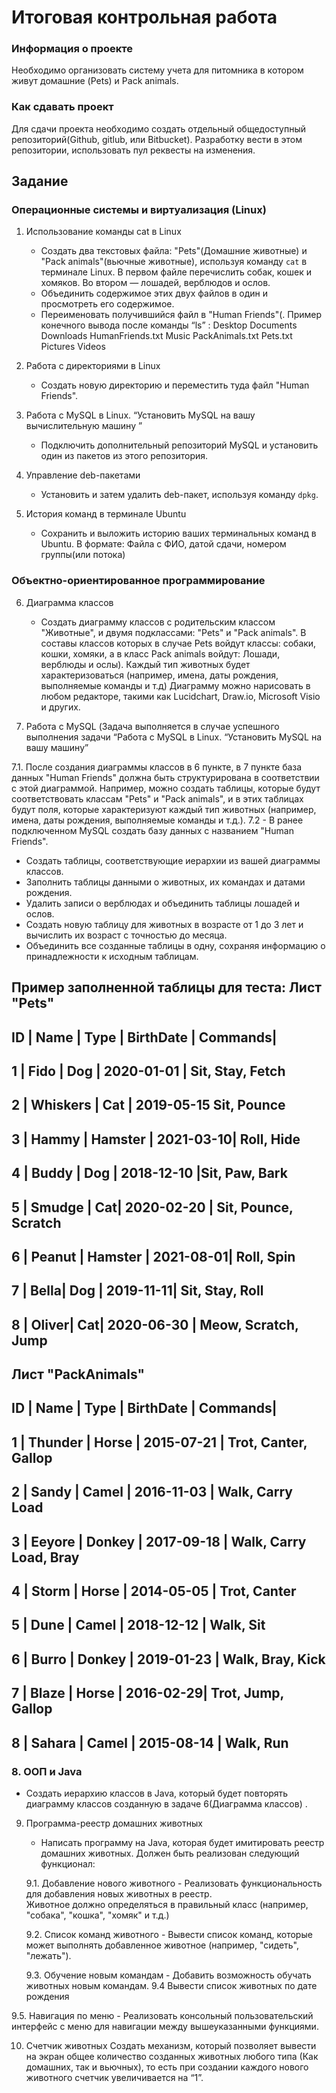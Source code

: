# Итоговая контрольная работа
 
### Информация о проекте
 Необходимо организовать систему учета для питомника в котором живут домашние (Pets) и Pack animals. 

### Как сдавать проект 

Для сдачи проекта необходимо создать отдельный общедоступный репозиторий(Github, gitlub, или Bitbucket). Разработку вести в этом репозитории, использовать пул реквесты на изменения. 

## Задание 

### Операционные системы и виртуализация (Linux)

1. Использование команды cat в Linux
   - Создать два текстовых файла: "Pets"(Домашние животные) и "Pack animals"(вьючные животные), используя команду `cat` в терминале Linux. В первом файле перечислить собак, кошек и хомяков. Во втором — лошадей, верблюдов и ослов.
   - Объединить содержимое этих двух файлов в один и просмотреть его содержимое.
   - Переименовать получившийся файл в "Human Friends"(.
Пример конечного вывода после команды “ls” :
Desktop Documents Downloads  HumanFriends.txt  Music  PackAnimals.txt  Pets.txt  Pictures  Videos

2. Работа с директориями в Linux
   - Создать новую директорию и переместить туда файл "Human Friends".

3. Работа с MySQL в Linux. “Установить MySQL на вашу вычислительную машину ”
   - Подключить дополнительный репозиторий MySQL и установить один из пакетов из этого репозитория.

4. Управление deb-пакетами
   - Установить и затем удалить deb-пакет, используя команду `dpkg`.

5. История команд в терминале Ubuntu
   - Сохранить и выложить историю ваших терминальных команд в Ubuntu.
В формате: Файла с ФИО, датой сдачи, номером группы(или потока)

### Объектно-ориентированное программирование 

6. Диаграмма классов
   - Создать диаграмму классов с родительским классом "Животные", и двумя подклассами: "Pets" и "Pack animals".
В составы классов которых в случае Pets войдут классы: собаки, кошки, хомяки, а в класс Pack animals войдут: Лошади, верблюды и ослы).
Каждый тип животных будет характеризоваться (например, имена, даты рождения, выполняемые команды и т.д)
Диаграмму можно нарисовать в любом редакторе, такими как Lucidchart, Draw.io, Microsoft Visio и других.

7. Работа с MySQL (Задача выполняется в случае успешного выполнения задачи “Работа с MySQL в Linux. “Установить MySQL на вашу машину”

7.1. После создания диаграммы классов в 6 пункте, в 7 пункте база данных "Human Friends" должна быть структурирована в соответствии с этой диаграммой. Например, можно создать таблицы, которые будут соответствовать классам "Pets" и "Pack animals", и в этих таблицах будут поля, которые характеризуют каждый тип животных (например, имена, даты рождения, выполняемые команды и т.д.). 
7.2   - В ранее подключенном MySQL создать базу данных с названием "Human Friends".
   - Создать таблицы, соответствующие иерархии из вашей диаграммы классов.
   - Заполнить таблицы данными о животных, их командах и датами рождения.
   - Удалить записи о верблюдах и объединить таблицы лошадей и ослов.
   - Создать новую таблицу для животных в возрасте от 1 до 3 лет и вычислить их возраст с точностью до месяца.
   - Объединить все созданные таблицы в одну, сохраняя информацию о принадлежности к исходным таблицам.

Пример заполненной таблицы для теста:
Лист "Pets"
---
ID	| Name |	Type	| BirthDate |	Commands|
---
1	| Fido	| Dog	| 2020-01-01 | 	Sit, Stay, Fetch
---
2	| Whiskers |	Cat | 2019-05-15	Sit, Pounce
---
3	| Hammy	 | Hamster	 | 2021-03-10| 	Roll, Hide
---
4	| Buddy	| Dog |	2018-12-10 |Sit, Paw, Bark
---
5	| Smudge	| Cat| 	2020-02-20 |	Sit, Pounce, Scratch
---
6 | Peanut |	Hamster	| 2021-08-01| 	Roll, Spin
---
7	| Bella| 	Dog	| 2019-11-11|	Sit, Stay, Roll
---
8	| Oliver|	Cat|	2020-06-30 |	Meow, Scratch, Jump
---

 Лист "PackAnimals"
 ---
ID |	Name |	Type |	BirthDate |	Commands|
---
1	 | Thunder	| Horse	| 2015-07-21	| Trot, Canter, Gallop
---
2	| Sandy |	Camel |	2016-11-03 |	Walk, Carry Load
---
3	| Eeyore | Donkey | 2017-09-18 |	Walk, Carry Load, Bray
---
4	| Storm	| Horse	| 2014-05-05	| Trot, Canter
---
5	| Dune |	Camel	| 2018-12-12 |	Walk, Sit
---
6	| Burro |	Donkey |	2019-01-23 |	Walk, Bray, Kick
---
7	| Blaze	| Horse	| 2016-02-29|	Trot, Jump, Gallop
---
8	| Sahara	| Camel	| 2015-08-14	| Walk, Run
---




### 8. ООП и Java
   - Создать иерархию классов в Java, который будет повторять диаграмму классов созданную в задаче 6(Диаграмма классов) .

9. Программа-реестр домашних животных
    - Написать программу на Java, которая будет имитировать реестр домашних животных. 
Должен быть реализован следующий функционал:
    
    9.1. Добавление нового животного
        - Реализовать функциональность для добавления новых животных в реестр.       
 Животное должно определяться в правильный класс (например, "собака", "кошка", "хомяк" и т.д.)
        
   9.2. Список команд животного
        - Вывести список команд, которые может выполнять добавленное животное (например, "сидеть", "лежать").
        
    9.3. Обучение новым командам
        - Добавить возможность обучать животных новым командам.
  9.4 Вывести список животных по дате рождения

9.5. Навигация по меню
        - Реализовать консольный пользовательский интерфейс с меню для навигации между вышеуказанными функциями.
        
10. Счетчик животных
Создать механизм, который позволяет вывести на экран общее количество созданных животных любого типа (Как домашних, так и вьючных), то есть при создании каждого нового животного счетчик увеличивается на “1”. 
  




